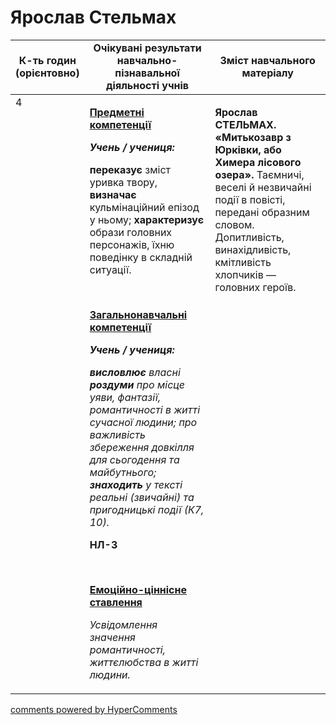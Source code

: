 <div id="hypercomments_widget" class="js-hypercomments-widget invisible"></div>

# Ярослав Стельмах

<table>
  <tr>
    <td width="10%" align="center"><b>К-ть годин (орієнтовно)</b></td>
    <td width="45%" align="center"><b>Очікувані результати навчально-пізнавальної діяльності учнів</b></td>
    <td width="45%" align="center"><b>Зміст навчального матеріалу</b></td></td>
  </tr>
<tbody>
  <tr>
<td width="10%" style="vertical-align:top !important;">4</td>
    <td width="45%" style="vertical-align:top !important;">
<p><strong><u>Предметні компетенції </u></strong></p>
<p><strong><em>Учень / учениця: </em></strong></p>
<p><strong>переказує</strong> зміст уривка твору, <strong>визначає</strong> кульмінаційний епізод у ньому; <strong>характеризує</strong> образи головних персонажів, їхню поведінку в складній ситуації.</p>
<p>&nbsp;</p>
<p><strong><u>Загальнонавчальні компетенції</u></strong></p>
<p><strong><em>Учень / учениця: </em></strong></p>
<p><strong><em>висловлює</em></strong><em> власні <strong>роздуми</strong> про місце уяви, фантазії, романтичності в житті сучасної людини; про важливість збереження довкілля для сьогодення та майбутнього;<strong> знаходить</strong> у тексті реальні (звичайні) та пригодницькі події (К7, 10).</em></p>
<p><strong>НЛ-3</strong></p>
<p><em>&nbsp;</em></p>
<p><strong><u>Емоційно-ціннісне ставлення</u></strong></p>
<p><em>Усвідомлення значення романтичності, життєлюбства в житті людини.</em></p> 
</td>
    <td width="45%" style="vertical-align:top !important;">
<p><strong>Ярослав СТЕЛЬМАХ. &laquo;Митькозавр з Юрківки, або Химера лісового озера&raquo;. </strong>Таємничі, веселі й незвичайні події в повісті, передані образним словом. Допитливість, винахідливість, кмітливість хлопчиків &mdash; головних героїв.</p></td>
  </tr>
</tbody>
</table>

<div class="js-hypercomments-container">
<a href="http://hypercomments.com" class="hc-link" title="comments widget">comments powered by HyperComments</a>
</div>
